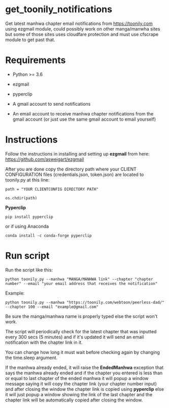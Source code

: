 # get_toonily_notifications



Get latest manhwa chapter email notifications from https://toonily.com using ezgmail module, could possibly work on other manga/manwha sites but some of those sites uses cloudfare protection and must use cfscrape module to get past that.
# Requirements
* Python >= 3.6

* ezgmail

* pyperclip

* A gmail account to send notifications

* An email account to receive manhwa chapter notifications from the gmail account (or just use the same gmail account to email yourself)
# Instructions
Follow the instructions in installing and setting up **ezgmail** from here:
https://github.com/asweigart/ezgmail

After you are done copy the directory path where your CLIENT CONFIGURATION files (credentials.json, token.json) are located to toonily.py at this line:

	path = "YOUR CLIENTCONFIG DIRECTORY PATH"
	
	os.chdir(path)

**Pyperclip**

	pip install pyperclip 
	
or if using Anaconda

	conda install -c conda-forge pyperclip
	
# Run script

Run the script like this:

	python toonily.py --manhwa "MANGA/MANHWA link" --chapter "chapter number" --email "your email address that receives the notification"
	
Example:

	python toonily.py --manhwa "https://toonily.com/webtoon/peerless-dad/" --chapter 100 --email "example@gmail.com"

	

Be sure the manga/manhwa name is properly typed else the script won't work.

The script will periodically check for the latest chapter that was inputted every 300 secs (5 minutes) and if it's updated it will send an email notification with the chapter link in it.

You can change how long it must wait before checking again by changing the time.sleep argument.

If the manhwa already ended, it will raise the **EndedManhwa** exception that says the manhwa already ended and if the chapter you entered is less than or equal to last chapter of the ended manhwa it will popup a window message saying it will copy the chapter link (your chapter number input) and after closing the window the chapter link is copied using **pyperclip** else it will just popup a window showing the link of the last chapter and the chapter link will be automatically copied after closing the window.
